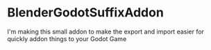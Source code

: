 # BlenderGodotSuffixAddon
I'm making this small addon to make the export and import easier for quickly addon things to your Godot Game
